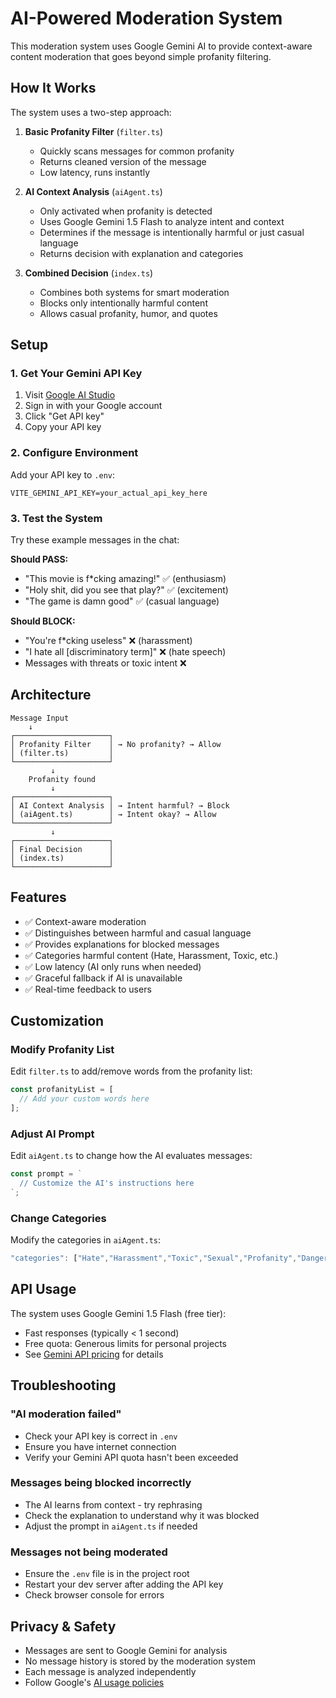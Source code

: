 # AI-Powered Moderation System

This moderation system uses Google Gemini AI to provide context-aware content moderation that goes beyond simple profanity filtering.

## How It Works

The system uses a two-step approach:

1. **Basic Profanity Filter** (`filter.ts`)

   - Quickly scans messages for common profanity
   - Returns cleaned version of the message
   - Low latency, runs instantly

2. **AI Context Analysis** (`aiAgent.ts`)

   - Only activated when profanity is detected
   - Uses Google Gemini 1.5 Flash to analyze intent and context
   - Determines if the message is intentionally harmful or just casual language
   - Returns decision with explanation and categories

3. **Combined Decision** (`index.ts`)
   - Combines both systems for smart moderation
   - Blocks only intentionally harmful content
   - Allows casual profanity, humor, and quotes

## Setup

### 1. Get Your Gemini API Key

1. Visit [Google AI Studio](https://ai.google.dev)
2. Sign in with your Google account
3. Click "Get API key"
4. Copy your API key

### 2. Configure Environment

Add your API key to `.env`:

```env
VITE_GEMINI_API_KEY=your_actual_api_key_here
```

### 3. Test the System

Try these example messages in the chat:

**Should PASS:**

- "This movie is f\*cking amazing!" ✅ (enthusiasm)
- "Holy shit, did you see that play?" ✅ (excitement)
- "The game is damn good" ✅ (casual language)

**Should BLOCK:**

- "You're f\*cking useless" ❌ (harassment)
- "I hate all [discriminatory term]" ❌ (hate speech)
- Messages with threats or toxic intent ❌

## Architecture

```
Message Input
    ↓
┌─────────────────────┐
│ Profanity Filter    │ → No profanity? → Allow
│ (filter.ts)         │
└─────────────────────┘
         ↓
    Profanity found
         ↓
┌─────────────────────┐
│ AI Context Analysis │ → Intent harmful? → Block
│ (aiAgent.ts)        │ → Intent okay? → Allow
└─────────────────────┘
         ↓
┌─────────────────────┐
│ Final Decision      │
│ (index.ts)          │
└─────────────────────┘
```

## Features

- ✅ Context-aware moderation
- ✅ Distinguishes between harmful and casual language
- ✅ Provides explanations for blocked messages
- ✅ Categories harmful content (Hate, Harassment, Toxic, etc.)
- ✅ Low latency (AI only runs when needed)
- ✅ Graceful fallback if AI is unavailable
- ✅ Real-time feedback to users

## Customization

### Modify Profanity List

Edit `filter.ts` to add/remove words from the profanity list:

```typescript
const profanityList = [
  // Add your custom words here
];
```

### Adjust AI Prompt

Edit `aiAgent.ts` to change how the AI evaluates messages:

```typescript
const prompt = `
  // Customize the AI's instructions here
`;
```

### Change Categories

Modify the categories in `aiAgent.ts`:

```typescript
"categories": ["Hate","Harassment","Toxic","Sexual","Profanity","Dangerous"]
```

## API Usage

The system uses Google Gemini 1.5 Flash (free tier):

- Fast responses (typically < 1 second)
- Free quota: Generous limits for personal projects
- See [Gemini API pricing](https://ai.google.dev/pricing) for details

## Troubleshooting

### "AI moderation failed"

- Check your API key is correct in `.env`
- Ensure you have internet connection
- Verify your Gemini API quota hasn't been exceeded

### Messages being blocked incorrectly

- The AI learns from context - try rephrasing
- Check the explanation to understand why it was blocked
- Adjust the prompt in `aiAgent.ts` if needed

### Messages not being moderated

- Ensure the `.env` file is in the project root
- Restart your dev server after adding the API key
- Check browser console for errors

## Privacy & Safety

- Messages are sent to Google Gemini for analysis
- No message history is stored by the moderation system
- Each message is analyzed independently
- Follow Google's [AI usage policies](https://policies.google.com/terms/generative-ai)
